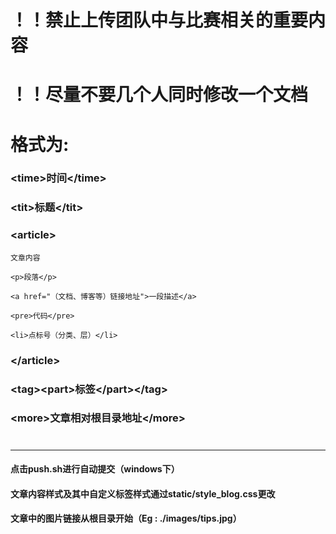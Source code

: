 # ！！禁止上传团队中与比赛相关的重要内容
# ！！尽量不要几个人同时修改一个文档

# 格式为:	

### \<time\>时间\</time\>

### \<tit\>标题\</tit\>

### \<article\>  

	文章内容  

	<p>段落</p>  

	<a href="（文档、博客等）链接地址">一段描述</a>  

	<pre>代码</pre>  

	<li>点标号（分类、层）</li>  

### \</article\>
### \<tag\>\<part\>标签\</part\>\</tag\>
### \<more\>文章相对根目录地址\</more\>
#
* * *
#### 点击push.sh进行自动提交（windows下）
#### 文章内容样式及其中自定义标签样式通过static/style_blog.css更改
#### 文章中的图片链接从根目录开始（Eg : ./images/tips.jpg）